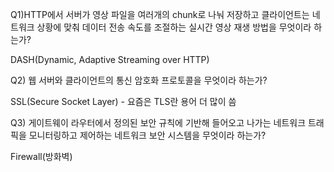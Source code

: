 Q1)HTTP에서 서버가 영상 파일을 여러개의 chunk로 나눠 저장하고 클라이언트는 네트워크 상황에 맞춰 데이터 전송 속도를 조절하는 실시간 영상 재생 방법을 무엇이라 하는가?

DASH(Dynamic, Adaptive Streaming over HTTP)



Q2)  웹 서버와 클라이언트의 통신 암호화 프로토콜을 무엇이라 하는가?

SSL(Secure Socket Layer) - 요즘은 TLS란 용어 더 많이 씀



Q3) 게이트웨이 라우터에서 정의된 보안 규칙에 기반해 들어오고 나가는 네트워크 트래픽을 모니터링하고 제어하는 네트워크 보안 시스템을 무엇이라 하는가?

Firewall(방화벽)
